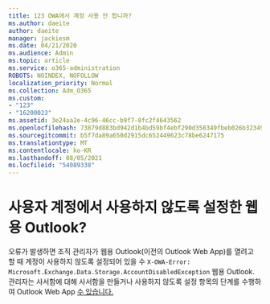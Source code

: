```yaml
---
title: 123 OWA에서 계정 사용 안 합니까?
ms.author: daeite
author: daeite
manager: jackiesm
ms.date: 04/21/2020
ms.audience: Admin
ms.topic: article
ms.service: o365-administration
ROBOTS: NOINDEX, NOFOLLOW
localization_priority: Normal
ms.collection: Adm_O365
ms.custom:
- "123"
- "16200023"
ms.assetid: 3e24aa2e-4c96-46cc-b9f7-8fc2f4643562
ms.openlocfilehash: 73879d883bd942d1b4bd59bf4ebf290d358349fbeb026b3234934319014d21af
ms.sourcegitcommit: b5f7da89a650d2915dc652449623c78be6247175
ms.translationtype: MT
ms.contentlocale: ko-KR
ms.lasthandoff: 08/05/2021
ms.locfileid: "54089338"
---
```

# <a name="getting-an-account-disabled-error-in-outlook-on-the-web"></a>사용자 계정에서 사용하지 않도록 설정한 웹용 Outlook?

오류가 발생하면  조직 관리자가 웹용 Outlook(이전의 Outlook Web App)를 열려고 할 때 계정이 사용하지 않도록 설정되어 있을 수 `X-OWA-Error: Microsoft.Exchange.Data.Storage.AccountDisabledException` 웹용 Outlook. 관리자는 사서함에 대해 사서함을 만들거나 사용하지 않도록 설정 항목의 단계를 수행하여 Outlook Web App [수 있습니다.](https://technet.microsoft.com/library/bb124124%28v=exchg.150%29.aspx)